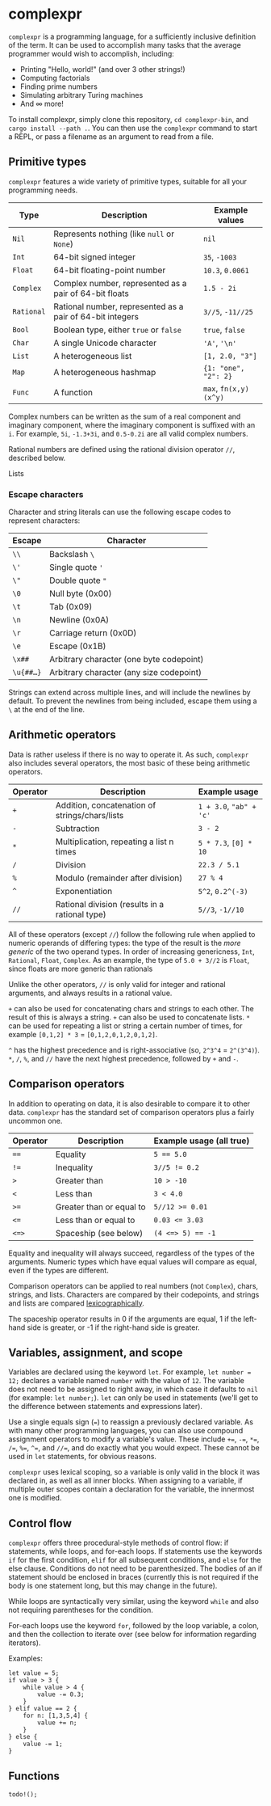 # complexpr

`complexpr` is a programming language, for a sufficiently inclusive definition of the term. It can be used to accomplish many tasks that the average programmer would wish to accomplish, including:

- Printing "Hello, world!" (and over 3 other strings!)
- Computing factorials
- Finding prime numbers
- Simulating arbitrary Turing machines
- And ∞ more!

To install complexpr, simply clone this repository, `cd complexpr-bin`, and `cargo install --path .`. You can then use the `complexpr` command to start a REPL, or pass a filename as an argument to read from a file.

## Primitive types

`complexpr` features a wide variety of primitive types, suitable for all your programming needs.

| Type       | Description                                               | Example values         |
|------------|-----------------------------------------------------------|------------------------|
| `Nil`      | Represents nothing (like `null` or `None`)                | `nil`                  |
| `Int`      | 64-bit signed integer                                     | `35`, `-1003`          |
| `Float`    | 64-bit floating-point number                              | `10.3`, `0.0061`       |
| `Complex`  | Complex number, represented as a pair of 64-bit floats    | `1.5 - 2i`             |
| `Rational` | Rational number, represented as a pair of 64-bit integers | `3//5`, `-11//25`      |
| `Bool`     | Boolean type, either `true` or `false`                    | `true`, `false`        |
| `Char`     | A single Unicode character                                | `'A'`, `'\n'`          |
| `List`     | A heterogeneous list                                      | `[1, 2.0, "3"]`        |
| `Map`      | A heterogeneous hashmap                                   | `{1: "one", "2": 2}`   |
| `Func`     | A function                                                | `max`, `fn(x,y) (x^y)` |

Complex numbers can be written as the sum of a real component and imaginary component, where the imaginary component is suffixed with an `i`. For example, `5i`, `-1.3+3i`, and `0.5-0.2i` are all valid complex numbers.

Rational numbers are defined using the rational division operator `//`, described below.

Lists 

### Escape characters

Character and string literals can use the following escape codes to represent characters:

| Escape      | Character                                |
|-------------|------------------------------------------|
| `\\`        | Backslash `\`                            |
| `\'`        | Single quote `'`                         |
| `\"`        | Double quote `"`                         |
| `\0`        | Null byte (0x00)                         |
| `\t`        | Tab (0x09)                               |
| `\n`        | Newline (0x0A)                           |
| `\r`        | Carriage return (0x0D)                   |
| `\e`        | Escape (0x1B)                            |
| `\x##`      | Arbitrary character (one byte codepoint) |
| `\u{##…}`   | Arbitrary character (any size codepoint) |

Strings can extend across multiple lines, and will include the newlines by default. To prevent the newlines from being included, escape them using a `\` at the end of the line.

## Arithmetic operators

Data is rather useless if there is no way to operate it. As such, `complexpr` also includes several operators, the most basic of these being arithmetic operators.

| Operator | Description                                    | Example usage           |
|----------|------------------------------------------------|-------------------------|
| `+`      | Addition, concatenation of strings/chars/lists | `1 + 3.0`, `"ab" + 'c'` |
| `-`      | Subtraction                                    | `3 - 2`                 |
| `*`      | Multiplication, repeating a list n times       | `5 * 7.3`, `[0] * 10`   |
| `/`      | Division                                       | `22.3 / 5.1`            |
| `%`      | Modulo (remainder after division)              | `27 % 4`                |
| `^`      | Exponentiation                                 | `5^2`, `0.2^(-3)`       |
| `//`     | Rational division (results in a rational type) | `5//3`, `-1//10`        |

All of these operators (except `//`) follow the following rule when applied to numeric operands of differing types: the type of the result is the *more generic* of the two operand types. In order of increasing genericness, `Int`, `Rational`, `Float`, `Complex`. As an example, the type of `5.0 + 3//2` is `Float`, since floats are more generic than rationals

Unlike the other operators, `//` is only valid for integer and rational arguments, and always results in a rational value.

`+` can also be used for concatenating chars and strings to each other. The result of this is always a string. `+` can also be used to concatenate lists. `*` can be used for repeating a list or string a certain number of times, for example `[0,1,2] * 3` = `[0,1,2,0,1,2,0,1,2]`.

`^` has the highest precedence and is right-associative (so, `2^3^4` = `2^(3^4)`). `*`, `/`, `%`, and `//` have the next highest precedence, followed by `+` and `-`.

## Comparison operators

In addition to operating on data, it is also desirable to compare it to other data. `complexpr` has the standard set of comparison operators plus a fairly uncommon one.

| Operator | Description              | Example usage (all true) |
|----------|--------------------------|--------------------------|
| `==`     | Equality                 | `5 == 5.0`               |
| `!=`     | Inequality               | `3//5 != 0.2`            |
| `>`      | Greater than             | `10 > -10`               |
| `<`      | Less than                | `3 < 4.0`                |
| `>=`     | Greater than or equal to | `5//12 >= 0.01`          |
| `<=`     | Less than or equal to    | `0.03 <= 3.03`           |
| `<=>`    | Spaceship (see below)    | `(4 <=> 5) == -1`        |

Equality and inequality will always succeed, regardless of the types of the arguments. Numeric types which have equal values will compare as equal, even if the types are different.

Comparison operators can be applied to real numbers (not `Complex`), chars, strings, and lists. Characters are compared by their codepoints, and strings and lists are compared [lexicographically](https://en.wikipedia.org/wiki/Lexicographic_order).

The spaceship operator results in 0 if the arguments are equal, 1 if the left-hand side is greater, or -1 if the right-hand side is greater.

## Variables, assignment, and scope

Variables are declared using the keyword `let`. For example, `let number = 12;` declares a variable named `number` with the value of `12`. The variable does not need to be assigned to right away, in which case it defaults to `nil` (for example: `let number;`). `let` can only be used in statements (we'll get to the difference between statements and expressions later).

Use a single equals sign (`=`) to reassign a previously declared variable. As with many other programming languages, you can also use compound assignment operators to modify a variable's value. These include `+=`, `-=`, `*=`, `/=`, `%=`, `^=`, and `//=`, and do exactly what you would expect. These cannot be used in `let` statements, for obvious reasons.

`complexpr` uses lexical scoping, so a variable is only valid in the block it was declared in, as well as all inner blocks. When assigning to a variable, if multiple outer scopes contain a declaration for the variable, the innermost one is modified.

## Control flow

`complexpr` offers three procedural-style methods of control flow: if statements, while loops, and for-each loops. If statements use the keywords `if` for the first condition, `elif` for all subsequent conditions, and `else` for the else clause. Conditions do not need to be parenthesized. The bodies of an if statement should be enclosed in braces (currently this is not required if the body is one statement long, but this may change in the future).

While loops are syntactically very similar, using the keyword `while` and also not requiring parentheses for the condition.

For-each loops use the keyword `for`, followed by the loop variable, a colon, and then the collection to iterate over (see below for information regarding iterators).

Examples:
```
let value = 5;
if value > 3 {
    while value > 4 {
        value -= 0.3;
    }
} elif value == 2 {
    for n: [1,3,5,4] {
        value += n;
    }
} else {
    value -= 1;
}
```

## Functions

`todo!();`
